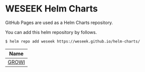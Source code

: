 # WESEEK Helm Charts

GitHub Pages are used as a Helm Charts repository.

You can add this helm repository by follows.

```bash
$ helm repo add weseek https://weseek.github.io/helm-charts/
```

|Name                   |
| --------------------- |
|[GROWI](./charts/growi)|
